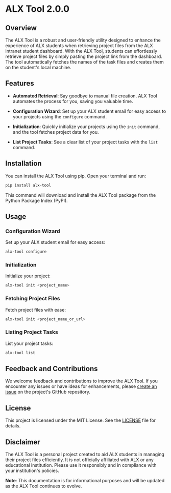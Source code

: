 # ALX Tool 2.0.0

## Overview

The ALX Tool is a robust and user-friendly utility designed to enhance the experience of ALX students when retrieving project files from the ALX intranet student dashboard. With the ALX Tool, students can effortlessly retrieve project files by simply pasting the project link from the dashboard. The tool automatically fetches the names of the task files and creates them on the student's local machine.

## Features

- **Automated Retrieval**: Say goodbye to manual file creation. ALX Tool automates the process for you, saving you valuable time.

- **Configuration Wizard**: Set up your ALX student email for easy access to your projects using the `configure` command.

- **Initialization**: Quickly initialize your projects using the `init` command, and the tool fetches project data for you.

- **List Project Tasks**: See a clear list of your project tasks with the `list` command.

## Installation

You can install the ALX Tool using pip. Open your terminal and run:

```bash
pip install alx-tool
```

This command will download and install the ALX Tool package from the Python Package Index (PyPI).

## Usage

### Configuration Wizard
Set up your ALX student email for easy access:

```bash
alx-tool configure
```

### Initialization
Initialize your project:

```bash
alx-tool init <project_name>
```

### Fetching Project Files

Fetch project files with ease:

```bash
alx-tool init <project_name_or_url>
```

### Listing Project Tasks

List your project tasks:

```bash
alx-tool list
```

## Feedback and Contributions

We welcome feedback and contributions to improve the ALX Tool. If you encounter any issues or have ideas for enhancements, please [create an issue](https://github.com/AmonMunyai/alx-tool/issues) on the project's GitHub repository.

## License

This project is licensed under the MIT License. See the [LICENSE](LICENSE) file for details.

## Disclaimer

The ALX Tool is a personal project created to aid ALX students in managing their project files efficiently. It is not officially affiliated with ALX or any educational institution. Please use it responsibly and in compliance with your institution's policies.

**Note**: This documentation is for informational purposes and will be updated as the ALX Tool continues to evolve.